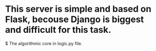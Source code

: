 # This server is simple and based on Flask, becouse Django is biggest and difficult for this task.
$ The algorithmic core in logic.py file.
